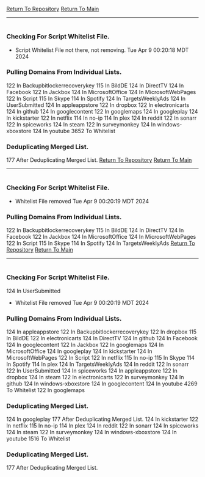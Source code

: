[Return To Repository](https://github.com/DigitalWarrior/piholeparser/)
[Return To Main](https://github.com/DigitalWarrior/piholeparser/blob/master/RecentRunLogs/Mainlog.md)
____________________________________
# 
### Checking For Script Whitelist File.
* Script Whitelist File not there, not removing. Tue Apr  9 00:20:18 MDT 2024
### Pulling Domains From Individual Lists.
122 In Backupbitlockerrecoverykey
115 In BildDE
124 In DirectTV
124 In Facebook
122 In Jackbox
124 In MicrosoftOffice
124 In MicrosoftWebPages
122 In Script
115 In Skype
114 In Spotify
124 In TargetsWeeklyAds
124 In UserSubmitted
124 In appleappstore
122 In dropbox
122 In electronicarts
124 In github
124 In googlecontent
122 In googlemaps
124 In googleplay
124 In kickstarter
122 In netflix
114 In no-ip
114 In plex
124 In reddit
122 In sonarr
122 In spiceworks
124 In steam
122 In surveymonkey
124 In windows-xboxstore
124 In youtube
3652 To Whitelist
### Deduplicating Merged List.
177 After Deduplicating Merged List.
[Return To Repository](https://github.com/DigitalWarrior/piholeparser/)
[Return To Main](https://github.com/DigitalWarrior/piholeparser/blob/master/RecentRunLogs/Mainlog.md)
____________________________________
# 
### Checking For Script Whitelist File.
* Whitelist File removed Tue Apr  9 00:20:19 MDT 2024
### Pulling Domains From Individual Lists.
122 In Backupbitlockerrecoverykey
115 In BildDE
124 In DirectTV
124 In Facebook
122 In Jackbox
124 In MicrosoftOffice
124 In MicrosoftWebPages
122 In Script
115 In Skype
114 In Spotify
124 In TargetsWeeklyAds
[Return To Repository](https://github.com/DigitalWarrior/piholeparser/)
[Return To Main](https://github.com/DigitalWarrior/piholeparser/blob/master/RecentRunLogs/Mainlog.md)
____________________________________
# 
### Checking For Script Whitelist File.
124 In UserSubmitted
* Whitelist File removed Tue Apr  9 00:20:19 MDT 2024
### Pulling Domains From Individual Lists.
124 In appleappstore
122 In Backupbitlockerrecoverykey
122 In dropbox
115 In BildDE
122 In electronicarts
124 In DirectTV
124 In github
124 In Facebook
124 In googlecontent
122 In Jackbox
122 In googlemaps
124 In MicrosoftOffice
124 In googleplay
124 In kickstarter
124 In MicrosoftWebPages
122 In Script
122 In netflix
115 In no-ip
115 In Skype
114 In Spotify
114 In plex
124 In TargetsWeeklyAds
124 In reddit
122 In sonarr
122 In UserSubmitted
124 In spiceworks
124 In appleappstore
122 In dropbox
124 In steam
122 In electronicarts
122 In surveymonkey
124 In github
124 In windows-xboxstore
124 In googlecontent
124 In youtube
4269 To Whitelist
122 In googlemaps
### Deduplicating Merged List.
124 In googleplay
177 After Deduplicating Merged List.
124 In kickstarter
122 In netflix
115 In no-ip
114 In plex
124 In reddit
122 In sonarr
124 In spiceworks
124 In steam
122 In surveymonkey
124 In windows-xboxstore
124 In youtube
1516 To Whitelist
### Deduplicating Merged List.
177 After Deduplicating Merged List.
